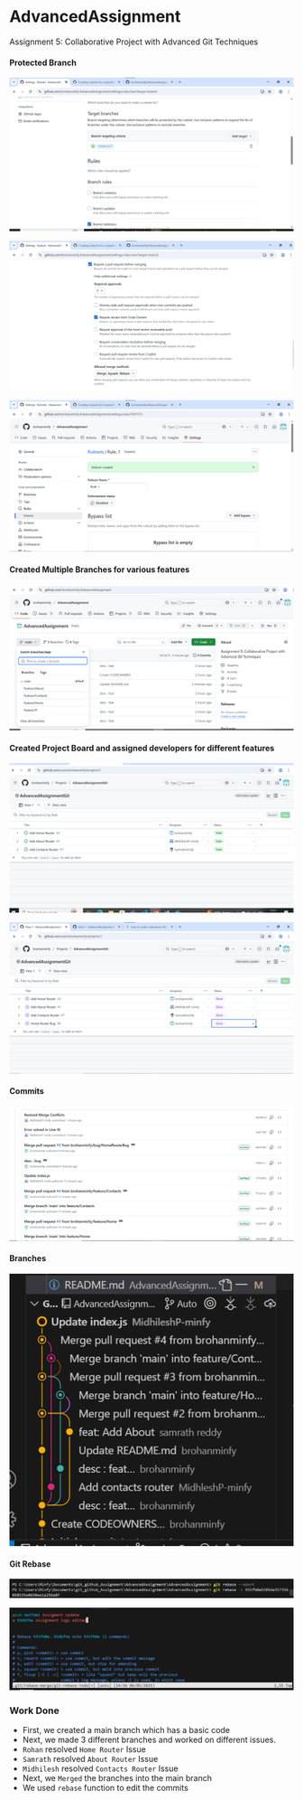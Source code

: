# AdvancedAssignment
Assignment 5: Collaborative Project with Advanced Git Techniques 

<h4> Protected Branch </h4>

![alt text](image.png)

![alt text](image-1.png)

![alt text](image-2.png)

<h4>Created Multiple Branches for various features </h4>

![alt text](image-3.png)

<h4> Created Project Board and assigned developers for different features </h4>

![alt text](image-4.png)

![alt text](image-5.png)

<h4>Commits</h4>

![alt text](image-6.png)

<h4> Branches </h4>

![alt text](image-7.png)

<h4> Git Rebase </h4>

![alt text](image-8.png)

![alt text](image-9.png)
### Work Done
- First, we created a main branch which has a basic code
- Next, we made 3 different branches and worked on different issues.
- `Rohan` resolved `Home Router` Issue
- `Samrath` resolved `About Router` Issue
- `Midhilesh` resolved `Contacts Router` Issue
- Next, we `Merged` the branches into the main branch
- We used `rebase` function to edit the commits
